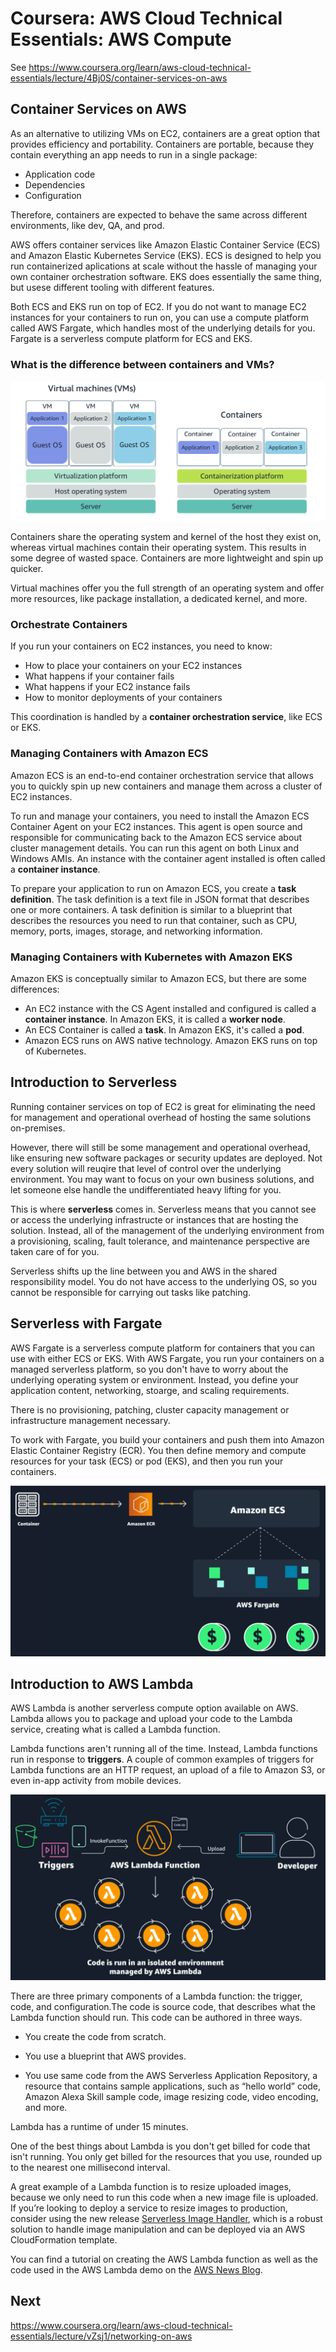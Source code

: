 # Coursera: AWS Cloud Technical Essentials: AWS Compute

See https://www.coursera.org/learn/aws-cloud-technical-essentials/lecture/4Bj0S/container-services-on-aws

## Container Services on AWS

As an alternative to utilizing VMs on EC2, containers are a great option that provides efficiency and portability. Containers are portable, because they contain everything an app needs to run in a single package:

* Application code
* Dependencies
* Configuration

Therefore, containers are expected to behave the same across different environments, like dev, QA, and prod.

AWS offers container services like Amazon Elastic Container Service (ECS) and Amazon Elastic Kubernetes Service (EKS).  ECS is designed to help you run containerized aplications at scale without the hassle of managing your own container orchestration software.  EKS does essentially the same thing, but usese different tooling with different features.

Both ECS and EKS run on top of EC2.  If you do not want to manage EC2 instances for your containers to run on, you can use a compute platform called AWS Fargate, which handles most of the underlying details for you. Fargate is a serverless compute platform for ECS and EKS.

### What is the difference between containers and VMs?

![](image1.png)

Containers share the operating system and kernel of the host they exist on, whereas virtual machines contain their operating system. This results in some degree of wasted space. Containers are more lightweight and spin up quicker.

Virtual machines offer you the full strength of an operating system and offer more resources, like package installation, a dedicated kernel, and more.

### Orchestrate Containers

If you run your containers on EC2 instances, you need to know:

* How to place your containers on your EC2 instances
* What happens if your container fails
* What happens if your EC2 instance fails
* How to monitor deployments of your containers

This coordination is handled by a **container orchestration service**, like ECS or EKS.

### Managing Containers with Amazon ECS

Amazon ECS is an end-to-end container orchestration service that allows you to quickly spin up new containers and manage them across a cluster of EC2 instances.

To run and manage your containers, you need to install the Amazon ECS Container Agent on your EC2 instances. This agent is open source and responsible for communicating back to the Amazon ECS service about cluster management details. You can run this agent on both Linux and Windows AMIs. An instance with the container agent installed is often called a **container instance**.

To prepare your application to run on Amazon ECS, you create a **task definition**. The task definition is a text file in JSON format that describes one or more containers. A task definition is similar to a blueprint that describes the resources you need to run that container, such as CPU, memory, ports, images, storage, and networking information.

### Managing Containers with Kubernetes with Amazon EKS

Amazon EKS is conceptually similar to Amazon ECS, but there are some differences:

* An EC2 instance with the CS Agent installed and configured is called a **container instance**. In Amazon EKS, it is called a **worker node**.
* An ECS Container is called a **task**. In Amazon EKS, it's called a **pod**.
* Amazon ECS runs on AWS native technology. Amazon EKS runs on top of Kubernetes.

## Introduction to Serverless

Running container services on top of EC2 is great for eliminating the need for management and operational overhead of hosting the same solutions on-premises.

However, there will still be some management and operational overhead, like ensuring new software packages or security updates are deployed. Not every solution will reuqire that level of control over the underlying environment. You may want to focus on your own business solutions, and let someone else handle the undifferentiated heavy lifting for you.

This is where **serverless** comes in. Serverless means that you cannot see or access the underlying infrastructe or instances that are hosting the solution. Instead, all of the management of the underlying environment from a provisioning, scaling, fault tolerance, and maintenance perspective are taken care of for you.

Serverless shifts up the line between you and AWS in the shared responsibility model. You do not have access to the underlying OS, so you cannot be responsible for carrying out tasks like patching.

## Serverless with Fargate

AWS Fargate is a serverless compute platform for containers that you can use with either ECS or EKS. With AWS Fargate, you run your containers on a managed serverless platform, so you don't have to worry about the underlying operating system or environment. Instead, you define your application content, networking, stoarge, and scaling requirements.

There is no provisioning, patching, cluster capacity management or infrastructure management necessary.

To work with Fargate, you build your containers and push them into Amazon Elastic Container Registry (ECR). You then define memory and compute resources for your task (ECS) or pod (EKS), and then you run your containers.

![](image2.png)

## Introduction to AWS Lambda

AWS Lambda is another serverless compute option available on AWS. Lambda allows you to package and upload your code to the Lambda service, creating what is called a Lambda function.

Lambda functions aren't running all of the time. Instead, Lambda functions run in response to **triggers**. A couple of common examples of triggers for Lambda functions are an HTTP request, an upload of a file to Amazon S3, or even in-app activity from mobile devices.

![](image3.png)

There are three primary components of a Lambda function: the trigger, code, and configuration.The code is source code, that describes what the Lambda function should run. This code can be authored in three ways.

* You create the code from scratch.

* You use a blueprint that AWS provides.

* You use same code from the AWS Serverless Application Repository, a resource that contains sample applications, such as “hello world” code, Amazon Alexa Skill sample code, image resizing code, video encoding, and more.

Lambda has a runtime of under 15 minutes.

One of the best things about Lambda is you don't get billed for code that isn't running. You only get billed for the resources that you use, rounded up to the nearest one millisecond interval.

A great example of a Lambda function is to resize uploaded images, because we only need to run this code when a new image file is uploaded. If you’re looking to deploy a service to resize images to production, consider using the new release [Serverless Image Handler](https://aws.amazon.com/answers/web-applications/serverless-image-handler/), which is a robust solution to handle image manipulation and can be deployed via an AWS CloudFormation template.

You can find a tutorial on creating the AWS Lambda function as well as the code used in the AWS Lambda demo on the [AWS News Blog](https://aws.amazon.com/blogs/compute/resize-images-on-the-fly-with-amazon-s3-aws-lambda-and-amazon-api-gateway/).

## Next

https://www.coursera.org/learn/aws-cloud-technical-essentials/lecture/vZsj1/networking-on-aws